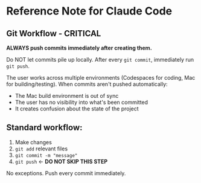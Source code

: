 # Reference Note for Claude Code

## Git Workflow - CRITICAL

**ALWAYS push commits immediately after creating them.**

Do NOT let commits pile up locally. After every `git commit`, immediately run `git push`.

The user works across multiple environments (Codespaces for coding, Mac for building/testing). When commits aren't pushed automatically:
- The Mac build environment is out of sync
- The user has no visibility into what's been committed
- It creates confusion about the state of the project

## Standard workflow:
1. Make changes
2. `git add` relevant files
3. `git commit -m "message"`
4. `git push` ← **DO NOT SKIP THIS STEP**

No exceptions. Push every commit immediately.
